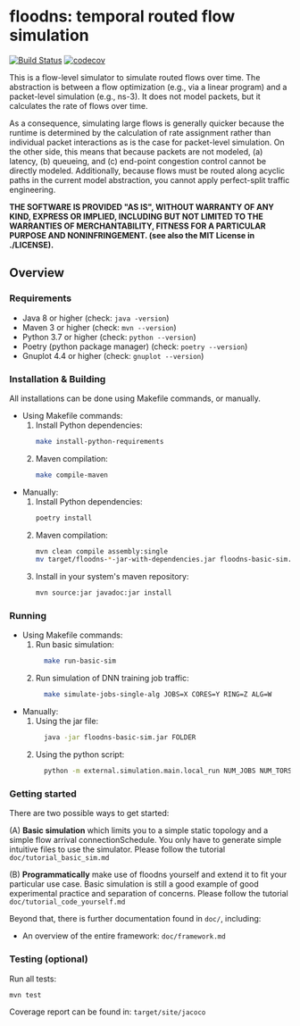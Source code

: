 # floodns: temporal routed flow simulation

[![Build Status](https://travis-ci.com/snkas/floodns.svg?branch=master)](https://travis-ci.com/snkas/floodns) [![codecov](https://codecov.io/gh/snkas/floodns/branch/master/graph/badge.svg)](https://codecov.io/gh/snkas/floodns)

This is a flow-level simulator to simulate routed flows over time. The abstraction is between a flow optimization (e.g.,
via a linear program) and a packet-level simulation (e.g., ns-3). It does not model packets, but it calculates the rate
of flows over time.

As a consequence, simulating large flows is generally quicker because the runtime is determined by the calculation of
rate assignment rather than individual packet interactions as is the case for packet-level simulation. On the other
side, this means that because packets are not modeled, (a) latency, (b) queueing, and (c) end-point congestion control
cannot be directly modeled. Additionally, because flows must be routed along acyclic paths in the current model
abstraction, you cannot apply perfect-split traffic engineering.

**THE SOFTWARE IS PROVIDED "AS IS", WITHOUT WARRANTY OF ANY KIND, EXPRESS OR IMPLIED, INCLUDING BUT NOT LIMITED TO THE
WARRANTIES OF MERCHANTABILITY, FITNESS FOR A PARTICULAR PURPOSE AND NONINFRINGEMENT. (see also the MIT License in
./LICENSE).**

## Overview

### Requirements

* Java 8 or higher (check: `java -version`)
* Maven 3 or higher (check: `mvn --version`)
* Python 3.7 or higher (check: `python --version`)
* Poetry (python package manager) (check: `poetry --version`)
* Gnuplot 4.4 or higher (check: `gnuplot --version`)

### Installation & Building

All installations can be done using Makefile commands, or manually.

- Using Makefile commands:
    1. Install Python dependencies:
       ```bash
       make install-python-requirements
       ```
    2. Maven compilation:
       ```bash
       make compile-maven
       ```
- Manually:
    1. Install Python dependencies:
       ```bash
       poetry install
       ```
    2. Maven compilation:
       ```bash
       mvn clean compile assembly:single
       mv target/floodns-*-jar-with-dependencies.jar floodns-basic-sim.jar
       ```
    3. Install in your system's maven repository:
       ```bash
       mvn source:jar javadoc:jar install
       ```

### Running

- Using Makefile commands:
    1. Run basic simulation:
        ```bash
          make run-basic-sim
        ```
    2. Run simulation of DNN training job traffic:
        ```bash
          make simulate-jobs-single-alg JOBS=X CORES=Y RING=Z ALG=W
        ```
- Manually:
    1. Using the jar file:
        ```bash
          java -jar floodns-basic-sim.jar FOLDER
        ```
    2. Using the python script:
        ```bash
          python -m external.simulation.main.local_run NUM_JOBS NUM_TORS NUM_FAILED_CORES RING_SIZE ROUTING_ALGORITHM
        ```

### Getting started

There are two possible ways to get started:

(A) **Basic simulation** which limits you to a simple static topology and a simple flow arrival connectionSchedule. You
only have to generate simple intuitive files to use the simulator. Please follow the
tutorial `doc/tutorial_basic_sim.md`

(B) **Programmatically** make use of floodns yourself and extend it to fit your particular use case. Basic simulation is
still a good example of good experimental practice and separation of concerns. Please follow the
tutorial `doc/tutorial_code_yourself.md`

Beyond that, there is further documentation found in `doc/`, including:

* An overview of the entire framework: `doc/framework.md`

### Testing (optional)

Run all tests:

```bash
mvn test
```

Coverage report can be found in: `target/site/jacoco`
